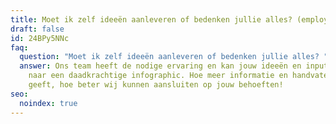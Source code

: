 ```yaml
---
title: Moet ik zelf ideeën aanleveren of bedenken jullie alles? (employer)
draft: false
id: 24BPy5NNc
faq:
  question: "Moet ik zelf ideeën aanleveren of bedenken jullie alles? "
  answer: Ons team heeft de nodige ervaring en kan jouw ideeën en input vertalen
    naar een daadkrachtige infographic. Hoe meer informatie en handvaten je ons
    geeft, hoe beter wij kunnen aansluiten op jouw behoeften!
seo:
  noindex: true
---
```

